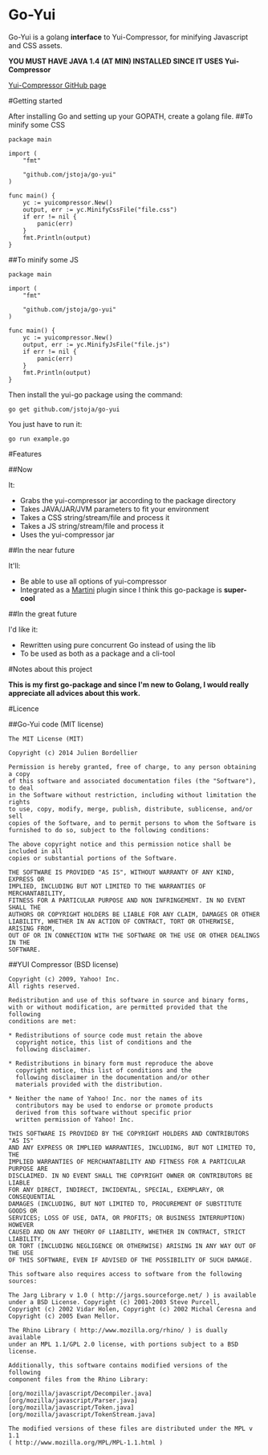 Go-Yui
======

  Go-Yui is a golang **interface** to Yui-Compressor, for minifying Javascript and CSS assets.

**YOU MUST HAVE JAVA 1.4 (AT MIN) INSTALLED SINCE IT USES Yui-Compressor**

[Yui-Compressor GitHub page](http://yui.github.io/yuicompressor/)

#Getting started

After installing Go and setting up your GOPATH, create a golang file.
##To minify some CSS

	package main
	
	import (
		"fmt"

		"github.com/jstoja/go-yui"
	)
	
	func main() {
		yc := yuicompressor.New()
		output, err := yc.MinifyCssFile("file.css")
		if err != nil {
			panic(err)
		}
		fmt.Println(output)		
	}
	
##To minify some JS

	package main
	
	import (
		"fmt"

		"github.com/jstoja/go-yui"
	)

	func main() {
		yc := yuicompressor.New()
		output, err := yc.MinifyJsFile("file.js")
		if err != nil {
			panic(err)
		}
		fmt.Println(output)		
	}
	

Then install the yui-go package using the command:

	go get github.com/jstoja/go-yui

You just have to run it:

	go run example.go

#Features

##Now

It:

* Grabs the yui-compressor jar according to the package directory
* Takes JAVA/JAR/JVM parameters to fit your environment
* Takes a CSS string/stream/file and process it
* Takes a JS string/stream/file and process it
* Uses the yui-compressor jar

##In the near future

It'll:

* Be able to use all options of yui-compressor
* Integrated as a [Martini](https://github.com/codegangsta/martini/) plugin since I think this go-package is **super-cool**

##In the great future

I'd like it:

* Rewritten using pure concurrent Go instead of using the lib
* To be used as both as a package and a cli-tool

	
#Notes about this project

**This is my first go-package and since I'm new to Golang, I would really appreciate all advices about this work.**

#Licence

##Go-Yui code (MIT license)

	The MIT License (MIT)

	Copyright (c) 2014 Julien Bordellier

	Permission is hereby granted, free of charge, to any person obtaining a copy
	of this software and associated documentation files (the "Software"), to deal
	in the Software without restriction, including without limitation the rights
	to use, copy, modify, merge, publish, distribute, sublicense, and/or sell
	copies of the Software, and to permit persons to whom the Software is
	furnished to do so, subject to the following conditions:

	The above copyright notice and this permission notice shall be included in all
	copies or substantial portions of the Software.

	THE SOFTWARE IS PROVIDED "AS IS", WITHOUT WARRANTY OF ANY KIND, EXPRESS OR
	IMPLIED, INCLUDING BUT NOT LIMITED TO THE WARRANTIES OF MERCHANTABILITY,
	FITNESS FOR A PARTICULAR PURPOSE AND NON INFRINGEMENT. IN NO EVENT SHALL THE
	AUTHORS OR COPYRIGHT HOLDERS BE LIABLE FOR ANY CLAIM, DAMAGES OR OTHER
	LIABILITY, WHETHER IN AN ACTION OF CONTRACT, TORT OR OTHERWISE, ARISING FROM,
	OUT OF OR IN CONNECTION WITH THE SOFTWARE OR THE USE OR OTHER DEALINGS IN THE
	SOFTWARE.

##YUI Compressor (BSD license)

	Copyright (c) 2009, Yahoo! Inc.
	All rights reserved.

	Redistribution and use of this software in source and binary forms,
	with or without modification, are permitted provided that the following
	conditions are met:

	* Redistributions of source code must retain the above
	  copyright notice, this list of conditions and the
	  following disclaimer.

	* Redistributions in binary form must reproduce the above
	  copyright notice, this list of conditions and the
	  following disclaimer in the documentation and/or other
	  materials provided with the distribution.

	* Neither the name of Yahoo! Inc. nor the names of its
	  contributors may be used to endorse or promote products
	  derived from this software without specific prior
	  written permission of Yahoo! Inc.

	THIS SOFTWARE IS PROVIDED BY THE COPYRIGHT HOLDERS AND CONTRIBUTORS "AS IS"
	AND ANY EXPRESS OR IMPLIED WARRANTIES, INCLUDING, BUT NOT LIMITED TO, THE
	IMPLIED WARRANTIES OF MERCHANTABILITY AND FITNESS FOR A PARTICULAR PURPOSE ARE
	DISCLAIMED. IN NO EVENT SHALL THE COPYRIGHT OWNER OR CONTRIBUTORS BE LIABLE
	FOR ANY DIRECT, INDIRECT, INCIDENTAL, SPECIAL, EXEMPLARY, OR CONSEQUENTIAL
	DAMAGES (INCLUDING, BUT NOT LIMITED TO, PROCUREMENT OF SUBSTITUTE GOODS OR
	SERVICES; LOSS OF USE, DATA, OR PROFITS; OR BUSINESS INTERRUPTION) HOWEVER
	CAUSED AND ON ANY THEORY OF LIABILITY, WHETHER IN CONTRACT, STRICT LIABILITY,
	OR TORT (INCLUDING NEGLIGENCE OR OTHERWISE) ARISING IN ANY WAY OUT OF THE USE
	OF THIS SOFTWARE, EVEN IF ADVISED OF THE POSSIBILITY OF SUCH DAMAGE.

	This software also requires access to software from the following sources:

	The Jarg Library v 1.0 ( http://jargs.sourceforge.net/ ) is available
	under a BSD License. Copyright (c) 2001-2003 Steve Purcell,
	Copyright (c) 2002 Vidar Holen, Copyright (c) 2002 Michal Ceresna and
	Copyright (c) 2005 Ewan Mellor.

	The Rhino Library ( http://www.mozilla.org/rhino/ ) is dually available
	under an MPL 1.1/GPL 2.0 license, with portions subject to a BSD license.

	Additionally, this software contains modified versions of the following
	component files from the Rhino Library:

	[org/mozilla/javascript/Decompiler.java]
	[org/mozilla/javascript/Parser.java]
	[org/mozilla/javascript/Token.java]
	[org/mozilla/javascript/TokenStream.java]

	The modified versions of these files are distributed under the MPL v 1.1
	( http://www.mozilla.org/MPL/MPL-1.1.html )

